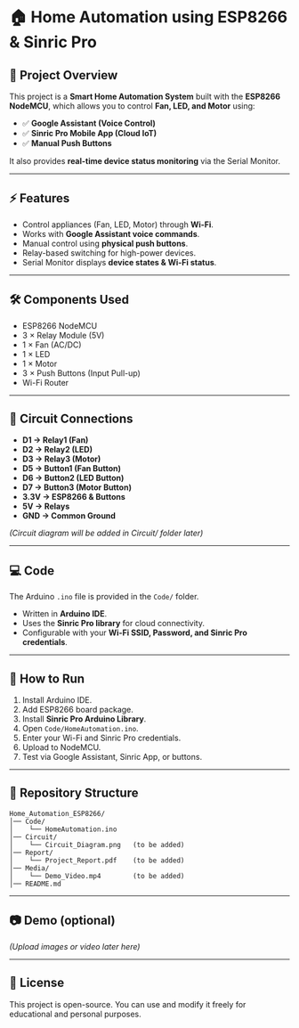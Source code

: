 # 🏠 Home Automation using ESP8266 & Sinric Pro  

## 📌 Project Overview  
This project is a **Smart Home Automation System** built with the **ESP8266 NodeMCU**, which allows you to control **Fan, LED, and Motor** using:  
- ✅ **Google Assistant (Voice Control)**  
- ✅ **Sinric Pro Mobile App (Cloud IoT)**  
- ✅ **Manual Push Buttons**  

It also provides **real-time device status monitoring** via the Serial Monitor.  

---

## ⚡ Features  
- Control appliances (Fan, LED, Motor) through **Wi-Fi**.  
- Works with **Google Assistant voice commands**.  
- Manual control using **physical push buttons**.  
- Relay-based switching for high-power devices.  
- Serial Monitor displays **device states & Wi-Fi status**.  

---

## 🛠️ Components Used  
- ESP8266 NodeMCU  
- 3 × Relay Module (5V)  
- 1 × Fan (AC/DC)  
- 1 × LED  
- 1 × Motor  
- 3 × Push Buttons (Input Pull-up)  
- Wi-Fi Router  

---

## 🔌 Circuit Connections  
- **D1 → Relay1 (Fan)**  
- **D2 → Relay2 (LED)**  
- **D3 → Relay3 (Motor)**  
- **D5 → Button1 (Fan Button)**  
- **D6 → Button2 (LED Button)**  
- **D7 → Button3 (Motor Button)**  
- **3.3V → ESP8266 & Buttons**  
- **5V → Relays**  
- **GND → Common Ground**  

*(Circuit diagram will be added in Circuit/ folder later)*  

---

## 💻 Code  
The Arduino `.ino` file is provided in the `Code/` folder.  
- Written in **Arduino IDE**.  
- Uses the **Sinric Pro library** for cloud connectivity.  
- Configurable with your **Wi-Fi SSID, Password, and Sinric Pro credentials**.  

---

## 🚀 How to Run  
1. Install Arduino IDE.  
2. Add ESP8266 board package.  
3. Install **Sinric Pro Arduino Library**.  
4. Open `Code/HomeAutomation.ino`.  
5. Enter your Wi-Fi and Sinric Pro credentials.  
6. Upload to NodeMCU.  
7. Test via Google Assistant, Sinric App, or buttons.  

---

## 📂 Repository Structure  
```
Home_Automation_ESP8266/
│── Code/
│    └── HomeAutomation.ino
│── Circuit/
│    └── Circuit_Diagram.png   (to be added)
│── Report/
│    └── Project_Report.pdf    (to be added)
│── Media/
│    └── Demo_Video.mp4        (to be added)
│── README.md
```

---

## 📷 Demo (optional)  
*(Upload images or video later here)*  

---

## 📜 License  
This project is open-source. You can use and modify it freely for educational and personal purposes.  
